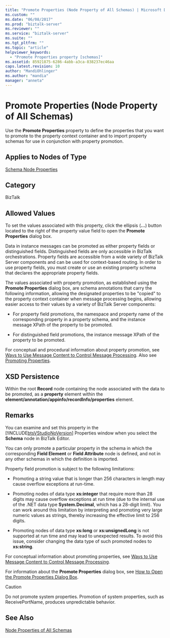 ```yaml
---
title: "Promote Properties (Node Property of All Schemas) | Microsoft Docs"
ms.custom: ""
ms.date: "06/08/2017"
ms.prod: "biztalk-server"
ms.reviewer: ""
ms.service: "biztalk-server"
ms.suite: ""
ms.tgt_pltfrm: ""
ms.topic: "article"
helpviewer_keywords: 
  - "Promote Properties property [schemas]"
ms.assetid: 85921875-6286-4abb-a3ca-838237ec46aa
caps.latest.revision: 10
author: "MandiOhlinger"
ms.author: "mandia"
manager: "anneta"
---
```

# Promote Properties (Node Property of All Schemas)
Use the **Promote Properties** property to define the properties that you want to promote to the property context container and to import property schemas for use in conjunction with property promotion.  
  
## Applies to Nodes of Type  
 [Schema Node Properties](../core/schema-node-properties.md)  
  
## Category  
 BizTalk  
  
## Allowed Values  
 To set the values associated with this property, click the ellipsis (**...**) button located to the right of the property value field to open the **Promote Properties** dialog box.  
  
 Data in instance messages can be promoted as either property fields or distinguished fields. Distinguished fields are only accessible in BizTalk orchestrations. Property fields are accessible from a wide variety of BizTalk Server components and can be used for context-based routing. In order to use property fields, you must create or use an existing property schema that declares the appropriate property fields.  
  
 The values associated with property promotion, as established using the **Promote Properties** dialog box, are schema annotations that carry the following information, allowing the designated properties to be "copied" to the property context container when message processing begins, allowing easier access to their values by a variety of BizTalk Server components:  
  
-   For property field promotions, the namespace and property name of the corresponding property in a property schema, and the instance message XPath of the property to be promoted.  
  
-   For distinguished field promotions, the instance message XPath of the property to be promoted.  
  
 For conceptual and procedural information about property promotion, see [Ways to Use Message Content to Control Message Processing](../core/ways-to-use-message-content-to-control-message-processing.md). Also see [Promoting Properties](../core/promoting-properties.md).  
  
## XSD Persistence  
 Within the root **Record** node containing the node associated with the data to be promoted, as a **property** element within the **element/annotation/appinfo/recordInfo/properties** element.  
  
## Remarks  
 You can examine and set this property in the [!INCLUDE[btsVStudioNoVersion](../includes/btsvstudionoversion-md.md)] Properties window when you select the **Schema** node in BizTalk Editor.  
  
 You can only promote a particular property in the schema in which the corresponding **Field Element** or **Field Attribute** node is defined, and not in any other schemas in which the definition is imported.  
  
 Property field promotion is subject to the following limitations:  
  
-   Promoting a string value that is longer than 256 characters in length may cause overflow exceptions at run-time.  
  
-   Promoting nodes of data type **xs:integer** that require more than 28 digits may cause overflow exceptions at run time (due to the internal use of the .NET data type **System.Decimal**, which has a 28-digit limit). You can work around this limitation by interpreting and promoting very large numeric values as strings, thereby increasing the effective limit to 256 digits.  
  
-   Promoting nodes of data type **xs:long** or **xs:unsignedLong** is not supported at run time and may lead to unexpected results. To avoid this issue, consider changing the data type of such promoted nodes to **xs:string**.  
  
 For conceptual information about promoting properties, see [Ways to Use Message Content to Control Message Processing](../core/ways-to-use-message-content-to-control-message-processing.md).  
  
 For information about the **Promote Properties** dialog box, see [How to Open the Promote Properties Dialog Box](../core/how-to-open-the-promote-properties-dialog-box.md).  
  
> [!CAUTION]
>  Do not promote system properties. Promotion of system properties, such as ReceivePortName, produces unpredictable behavior.  
  
## See Also  
 [Node Properties of All Schemas](../core/node-properties-of-all-schemas.md)